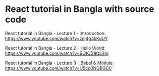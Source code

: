 # React tutorial in Bangla with source code 

React tutorial in Bangla - Lecture 1 - Introduction: 
https://www.youtube.com/watch?v=zdj4g4kKuUY

React tutorial in Bangla - Lecture 2 - Hello World:
https://www.youtube.com/watch?v=BQtO51KzuHg

React tutorial in Bangla - Lecture 3 - Babel & Module:
https://www.youtube.com/watch?v=U5cc0NQBGC0